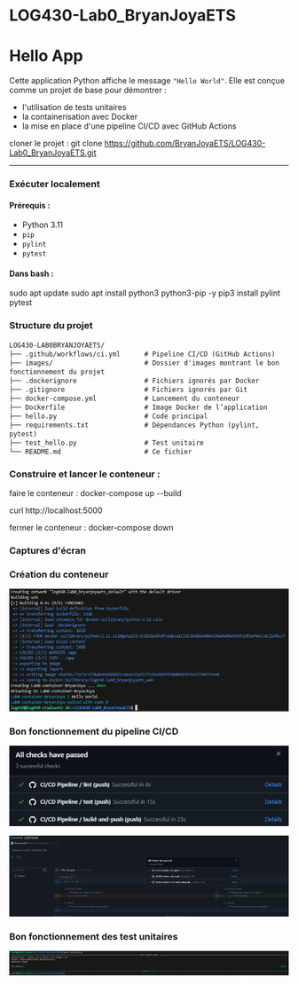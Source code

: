 # LOG430-Lab0_BryanJoyaETS

# Hello App

Cette application Python affiche le message `"Hello World"`.
Elle est conçue comme un projet de base pour démontrer :

- l'utilisation de tests unitaires
- la containerisation avec Docker
- la mise en place d'une pipeline CI/CD avec GitHub Actions

cloner le projet : git clone https://github.com/BryanJoyaETS/LOG430-Lab0_BryanJoyaETS.git

---

### Exécuter localement

#### Prérequis :
- Python 3.11
- `pip`
- `pylint`
- `pytest`

#### Dans bash :

sudo apt update
sudo apt install python3 python3-pip -y
pip3 install pylint pytest

### Structure du projet

```text
LOG430-LAB0BRYANJOYAETS/
├── .github/workflows/ci.yml      # Pipeline CI/CD (GitHub Actions)
├── images/                       # Dossier d'images montrant le bon fonctionnement du projet
├── .dockerignore                 # Fichiers ignorés par Docker
├── .gitignore                    # Fichiers ignorés par Git
├── docker-compose.yml            # Lancement du conteneur
├── Dockerfile                    # Image Docker de l’application
├── hello.py                      # Code principal
├── requirements.txt              # Dépendances Python (pylint, pytest)
├── test_hello.py                 # Test unitaire
└── README.md                     # Ce fichier
```
                  

### Construire et lancer le conteneur :

faire le conteneur : docker-compose up --build

curl http://localhost:5000

fermer le conteneur : docker-compose down

### Captures d'écran

### Création du conteneur

![création du conteneur](/images/image.png)


### Bon fonctionnement du pipeline CI/CD
![pipeline CI/CD](/images/image2.png)



![pipeline CI/CD](/images/image-1.png)


### Bon fonctionnement des test unitaires
![pytest](/images/image3.png)